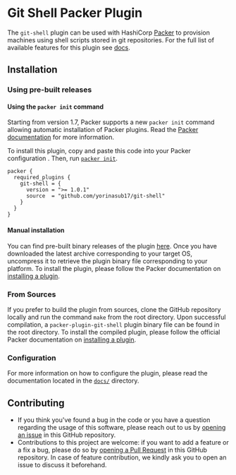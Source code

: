 # Git Shell Packer Plugin

The `git-shell` plugin can be used with HashiCorp [Packer](https://www.packer.io/) to provision machines using shell
scripts stored in git repositories. For the full list of available features for this plugin see [docs](/docs).

## Installation

### Using pre-built releases

#### Using the `packer init` command

Starting from version 1.7, Packer supports a new `packer init` command allowing
automatic installation of Packer plugins. Read the
[Packer documentation](https://www.packer.io/docs/commands/init) for more information.

To install this plugin, copy and paste this code into your Packer configuration .
Then, run [`packer init`](https://www.packer.io/docs/commands/init).

```hcl
packer {
  required_plugins {
    git-shell = {
      version = ">= 1.0.1"
      source  = "github.com/yorinasub17/git-shell"
    }
  }
}
```


#### Manual installation

You can find pre-built binary releases of the plugin [here](https://github.com/yorinasub17/packer-plugin-git-shell/releases).
Once you have downloaded the latest archive corresponding to your target OS,
uncompress it to retrieve the plugin binary file corresponding to your platform.
To install the plugin, please follow the Packer documentation on
[installing a plugin](https://www.packer.io/docs/extending/plugins/#installing-plugins).


### From Sources

If you prefer to build the plugin from sources, clone the GitHub repository
locally and run the command `make` from the root
directory. Upon successful compilation, a `packer-plugin-git-shell` plugin
binary file can be found in the root directory.
To install the compiled plugin, please follow the official Packer documentation
on [installing a plugin](https://www.packer.io/docs/extending/plugins/#installing-plugins).


### Configuration

For more information on how to configure the plugin, please read the
documentation located in the [`docs/`](docs) directory.


## Contributing

* If you think you've found a bug in the code or you have a question regarding the usage of this software, please reach
  out to us by [opening an issue](https://github.com/yorinasub17/packer-plugin-git-shell/issues) in this GitHub
  repository.
* Contributions to this project are welcome: if you want to add a feature or a fix a bug, please do so by [opening a
  Pull Request](https://github.com/yorinasub17/packer-plugin-git-shell/pulls) in this GitHub repository. In case of
  feature contribution, we kindly ask you to open an issue to discuss it beforehand.
